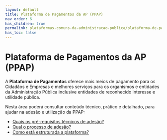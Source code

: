 ```yaml
---
layout: default
title: Plataforma de Pagamentos da AP (PPAP)
nav_order: 6
has_children: true
permalink: plataformas-comuns-da-administracao-publica/plataforma-de-pagamentos-da-ap-ppap
has_toc: false
---
```


# Plataforma de Pagamentos da AP (PPAP)

A **Plataforma de Pagamentos** oferece mais meios de pagamento para os Cidadãos e Empresas e melhores serviços para os organismos e entidades da Administração Pública inclusive entidades de reconhecido interesse e utilidade pública.

Nesta área poderá consultar conteúdo técnico, prático e detalhado, para ajudar na adesão e utilização da PPAP:

- [Quais os pré-requisitos técnicos de adesão?](/GuiasMosaico/plataformas-comuns-da-administracao-publica/plataforma-de-pagamentos-da-ap-ppap/quais-os-pre-requisitos-tecnicos-de-adesao.html)
- [Qual o processo de adesão?](/GuiasMosaico/plataformas-comuns-da-administracao-publica/plataforma-de-pagamentos-da-ap-ppap/qual-o-processo-de-adesao.html)
- [Como está estruturada a plataforma?](/GuiasMosaico/plataformas-comuns-da-administracao-publica/plataforma-de-pagamentos-da-ap-ppap/como-esta-estruturada-a-plataforma.html)

